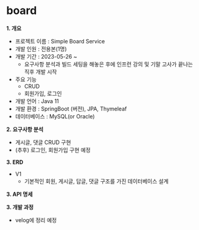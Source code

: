 # board

**1. 개요**
- 프로젝트 이름 : Simple Board Service
- 개발 인원 : 전용본(1명)
- 개발 기간 : 2023-05-26 ~ 
  - 요구사항 분석과 빌드 세팅을 해놓은 후에 인프런 강의 및 기말 고사가 끝나는 직후 개발 시작 
- 주요 기능
  - CRUD
  - 회원가입, 로그인
- 개발 언어 : Java 11
- 개발 환경 : SpringBoot (버전), JPA, Thymeleaf
- 데이터베이스 : MySQL(or Oracle)

**2. 요구사항 분석**
- 게시글, 댓글 CRUD 구현
- (추후) 로그인, 회원가입 구현 예정

**3. ERD**
- V1
  - 기본적인 회원, 게시글, 답글, 댓글 구조를 가진 데이터베이스 설계

**3. API 명세**

**3. 개발 과정**
- velog에 정리 예정 
